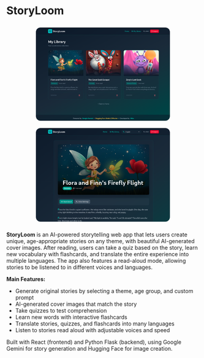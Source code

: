 # StoryLoom

<p align="center">
  <img src="src/stock/images/image1.png" alt="StoryLoom Screenshot 1" width="350" style="border-radius:12px; margin:8px;" />
  <img src="src/stock/images/image2.png" alt="StoryLoom Screenshot 2" width="350" style="border-radius:12px; margin:8px;" />
</p>

**StoryLoom** is an AI-powered storytelling web app that lets users create unique, age-appropriate stories on any theme, with beautiful AI-generated cover images. After reading, users can take a quiz based on the story, learn new vocabulary with flashcards, and translate the entire experience into multiple languages. The app also features a read-aloud mode, allowing stories to be listened to in different voices and languages.

**Main Features:**
- Generate original stories by selecting a theme, age group, and custom prompt
- AI-generated cover images that match the story
- Take quizzes to test comprehension
- Learn new words with interactive flashcards
- Translate stories, quizzes, and flashcards into many languages
- Listen to stories read aloud with adjustable voices and speed

Built with React (frontend) and Python Flask (backend), using Google Gemini for story generation and Hugging Face for image creation.
